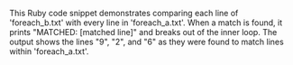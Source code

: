 This Ruby code snippet demonstrates comparing each line of 'foreach_b.txt' with every line in 'foreach_a.txt'. When a match is found, it prints "MATCHED: [matched line]" and breaks out of the inner loop. The output shows the lines "9", "2", and "6" as they were found to match lines within 'foreach_a.txt'.
